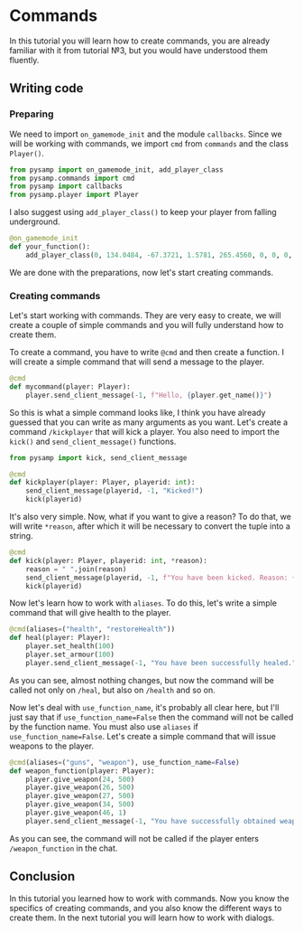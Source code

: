 # Commands

In this tutorial you will learn how to create commands, you are already familiar with it from tutorial №3, but you would have understood them fluently.

## Writing code

### Preparing

We need to import `on_gamemode_init` and the module `callbacks`. Since we will be working with commands, we import `cmd` from `commands` and the class `Player()`.

```python
from pysamp import on_gamemode_init, add_player_class
from pysamp.commands import cmd
from pysamp import callbacks
from pysamp.player import Player
```

I also suggest using `add_player_class()` to keep your player from falling underground.

```python
@on_gamemode_init
def your_function():
    add_player_class(0, 134.0484, -67.3721, 1.5781, 265.4560, 0, 0, 0, 0, 0, 0)
```

We are done with the preparations, now let's start creating commands.

### Creating commands

Let's start working with commands. They are very easy to create, we will create a couple of simple commands and you will fully understand how to create them.

To create a command, you have to write `@cmd` and then create a function. I will create a simple command that will send a message to the player.

```python
@cmd 
def mycommand(player: Player):
    player.send_client_message(-1, f"Hello, {player.get_name()}")
```

So this is what a simple command looks like, I think you have already guessed that you can write as many arguments as you want. Let's create a command `/kickplayer` that will kick a player. You also need to import the `kick()` and `send_client_message()` functions.

```python
from pysamp import kick, send_client_message
```

```python
@cmd
def kickplayer(player: Player, playerid: int):
    send_client_message(playerid, -1, "Kicked!")
    kick(playerid)
```

It's also very simple. Now, what if you want to give a reason? To do that, we will write `*reason`, after which it will be necessary to convert the tuple into a string.

```python
@cmd
def kick(player: Player, playerid: int, *reason):
    reason = " ".join(reason)
    send_client_message(playerid, -1, f"You have been kicked. Reason: {reason}")
    kick(playerid)
```

Now let's learn how to work with `aliases`. To do this, let's write a simple command that will give health to the player.

```python
@cmd(aliases=("health", "restoreHealth"))
def heal(player: Player):
    player.set_health(100)
    player.set_armour(100)
    player.send_client_message(-1, "You have been successfully healed.")
```

As you can see, almost nothing changes, but now the command will be called not only on `/heal`, but also on `/health` and so on.

Now let's deal with `use_function_name`, it's probably all clear here, but I'll just say that if `use_function_name=False` then the command will not be called by the function name. You must also use `aliases` if `use_function_name=False`. Let's create a simple command that will issue weapons to the player.

```python
@cmd(aliases=("guns", "weapon"), use_function_name=False)
def weapon_function(player: Player):
    player.give_weapon(24, 500)
    player.give_weapon(26, 500)
    player.give_weapon(27, 500)
    player.give_weapon(34, 500)
    player.give_weapon(46, 1)
    player.send_client_message(-1, "You have successfully obtained weapons.")
```

As you can see, the command will not be called if the player enters `/weapon_function` in the chat.

## Conclusion

In this tutorial you learned how to work with commands. Now you know the specifics of creating commands, and you also know the different ways to create them. In the next tutorial you will learn how to work with dialogs.